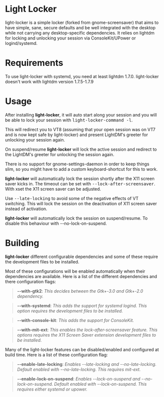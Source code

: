 Light Locker
============

light-locker is a simple locker (forked from gnome-screensaver) that aims to have simple, sane, secure defaults and be well integrated with the desktop while not carrying any desktop-specific dependencies.
It relies on lightdm for locking and unlocking your session via ConsoleKit/UPower or logind/systemd.


Requirements
============

To use light-locker with systemd, you need at least lightdm 1.7.0.
light-locker doesn't work with lightdm version 1.7.5-1.7.9


Usage
=====

After installing **light-locker**, it will auto start along your session and you will be able to lock your session with <kbd>light-locker-command -l</kbd>.

This will redirect you to VT8 (assuming that your open session was on VT7 and is now kept safe by light-locker) and present LightDM's greeter for unlocking your session again.

On suspend/resume **light-locker** will lock the active session and redirect to the LightDM's greeter for unlocking the session again.

There is no support for gnome-settings-daemon in order to keep things slim, so you might have to add a custom keyboard-shortcut for this to work.

**light-locker** will automatically lock the session shortly after the X11 screen saver kicks in. The timeout can be set with <kbd>--lock-after-screensaver</kbd>. With xset the X11 screen saver can be adjusted.

Use <kbd>--late-locking</kbd> to avoid some of the negative effects of VT switching. This will lock the session on the deactivation of X11 screen saver instead of activation.

**light-locker** will automatically lock the session on suspend/resume. To disable this behaviour with --no-lock-on-suspend.


Building
========

**light-locker** different configurable dependencies and some of these require the development files to be installed.

Most of these configurations will be enabled automatically when their dependencies are available.
Here is a list of the different dependencies and there configuration flags:


> **--with-gtk2**: *This decides between the Gtk+-3.0 and Gtk+-2.0 dependency.*
  
> **--with-systemd**: *This adds the support for systemd logind. This option requires the development files to be installed.*
  
> **--with-console-kit**: *This adds the support for ConsoleKit.*
  

 > **--with-mit-ext**: *This enables the lock-after-screensaver feature. This options requires the X11 Screen Saver extension development files to be installed.*
  

Many of the light-locker features can be disabled/enabled and configured at build time. Here is a list of these configuration flag:

>  **--enable-late-locking**: *Enables --late-locking and --no-late-locking. Default enabled with --no-late-locking. This requires mit-ext.*
  
>  **--enable-lock-on-suspend**: *Enables --lock-on-suspend and --no-lock-on-suspend. Default enabled with --lock-on-suspend. This requires either systemd or upower.*



